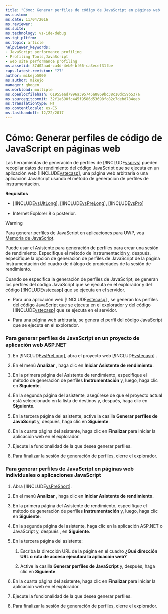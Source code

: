 ```yaml
---
title: "Cómo: Generar perfiles de código de JavaScript en páginas web | Microsoft Docs"
ms.custom: 
ms.date: 11/04/2016
ms.reviewer: 
ms.suite: 
ms.technology: vs-ide-debug
ms.tgt_pltfrm: 
ms.topic: article
helpviewer_keywords:
- JavaScript performance profiling
- Profiling Tools,JavaScript
- web site performance profiling
ms.assetid: 37d02aad-ca4d-4eb0-bf66-ca3ecef31fbe
caps.latest.revision: "27"
author: mikejo5000
ms.author: mikejo
manager: ghogen
ms.workload: multiple
ms.openlocfilehash: 61955ead7996a395745a8869bc38c10dc59b537a
ms.sourcegitcommit: 32f1a690fc445f9586d53698fc82c7debd784eeb
ms.translationtype: HT
ms.contentlocale: es-ES
ms.lasthandoff: 12/22/2017
---
```

# <a name="how-to-profile-javascript-code-in-web-pages"></a>Cómo: Generar perfiles de código de JavaScript en páginas web
Las herramientas de generación de perfiles de [!INCLUDE[vsprvs](../code-quality/includes/vsprvs_md.md)] pueden recopilar datos de rendimiento del código JavaScript que se ejecuta en un aplicación web [!INCLUDE[vstecasp](../code-quality/includes/vstecasp_md.md)], una página web arbitraria o una aplicación JavaScript usando el método de generación de perfiles de instrumentación.  
  
 **Requisitos**  
  
-   [!INCLUDE[vsUltLong](../code-quality/includes/vsultlong_md.md)], [!INCLUDE[vsPreLong](../code-quality/includes/vsprelong_md.md)], [!INCLUDE[vsPro](../code-quality/includes/vspro_md.md)]  
  
-   Internet Explorer 8 o posterior.  
  
> [!WARNING]
>  Para generar perfiles de JavaScript en aplicaciones para UWP, vea [Memoria de JavaScript](../profiling/javascript-memory.md). 
  
 Puede usar el Asistente para generación de perfiles para crear una sesión de rendimiento. Especifique el método de instrumentación y, después, especifique la opción de generación de perfiles de JavaScript de la página Instrumentación del cuadro de diálogo de propiedades de la sesión de rendimiento.  
  
 Cuando se especifica la generación de perfiles de JavaScript, se generan los perfiles del código JavaScript que se ejecuta en el explorador y del código [!INCLUDE[vstecasp](../code-quality/includes/vstecasp_md.md)] que se ejecuta en el servidor.  
  
-   Para una aplicación web [!INCLUDE[vstecasp](../code-quality/includes/vstecasp_md.md)] , se generan los perfiles del código JavaScript que se ejecuta en el explorador y del código [!INCLUDE[vstecasp](../code-quality/includes/vstecasp_md.md)] que se ejecuta en el servidor.  
  
-   Para una página web arbitraria, se genera el perfil del código JavaScript que se ejecuta en el explorador.  
  
### <a name="to-profile-javascript-in-an-aspnet-web-application-project"></a>Para generar perfiles de JavaScript en un proyecto de aplicación web ASP.NET  
  
1.  En [!INCLUDE[vsPreLong](../code-quality/includes/vsprelong_md.md)], abra el proyecto web [!INCLUDE[vstecasp](../code-quality/includes/vstecasp_md.md)] .  
  
2.  En el menú **Analizar** , haga clic en **Iniciar Asistente de rendimiento**.  
  
3.  En la primera página del Asistente de rendimiento, especifique el método de generación de perfiles **Instrumentación** y, luego, haga clic en **Siguiente**.  
  
4.  En la segunda página del asistente, asegúrese de que el proyecto actual está seleccionado en la lista de destinos y, después, haga clic en **Siguiente**.  
  
5.  En la tercera página del asistente, active la casilla **Generar perfiles de JavaScript** y, después, haga clic en **Siguiente**.  
  
6.  En la cuarta página del asistente, haga clic en **Finalizar** para iniciar la aplicación web en el explorador.  
  
7.  Ejecute la funcionalidad de la que desea generar perfiles.  
  
8.  Para finalizar la sesión de generación de perfiles, cierre el explorador.  
  
### <a name="to-profile-javascript-in-individual-web-pages-or-a-javascript-applications"></a>Para generar perfiles de JavaScript en páginas web individuales o aplicaciones JavaScript  
  
1.  Abra [!INCLUDE[vsPreShort](../code-quality/includes/vspreshort_md.md)].  
  
2.  En el menú **Analizar** , haga clic en **Iniciar Asistente de rendimiento**.  
  
3.  En la primera página del Asistente de rendimiento, especifique el método de generación de perfiles **Instrumentación** y, luego, haga clic en **Siguiente**.  
  
4.  En la segunda página del asistente, haga clic en la aplicación ASP.NET o JavaScript y, después , en **Siguiente**.  
  
5.  En la tercera página del asistente:  
  
    1.  Escriba la dirección URL de la página en el cuadro **¿Qué dirección URL o ruta de acceso ejecutará la aplicación web?**  
  
    2.  Active la casilla **Generar perfiles de JavaScript** y, después, haga clic en **Siguiente**.  
  
6.  En la cuarta página del asistente, haga clic en **Finalizar** para iniciar la aplicación web en el explorador.  
  
7.  Ejecute la funcionalidad de la que desea generar perfiles.  
  
8.  Para finalizar la sesión de generación de perfiles, cierre el explorador.